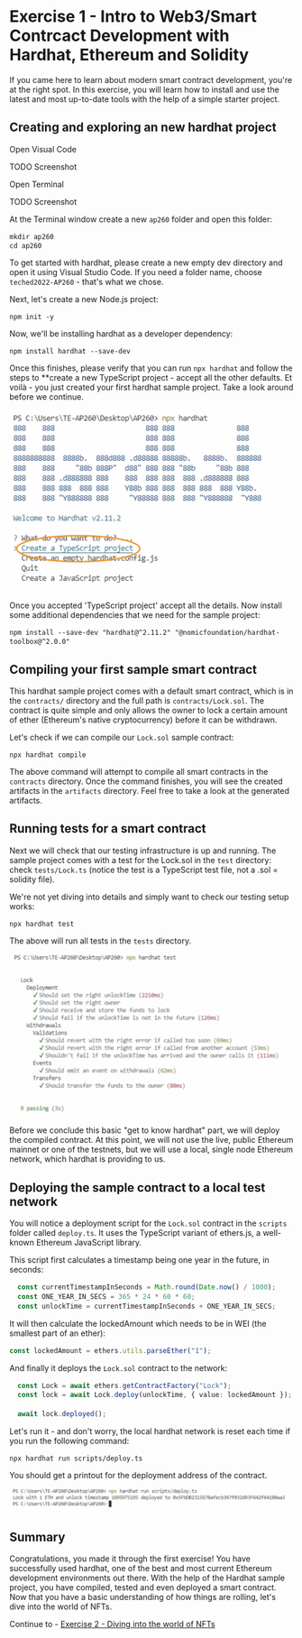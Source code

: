 # Exercise 1 - Intro to Web3/Smart Contrcact Development with Hardhat, Ethereum and Solidity

If you came here to learn about modern smart contract development, you're at the right spot. In this exercise, you will learn how to install and use the latest and most up-to-date tools with the help of a simple starter project.

## Creating and exploring an new hardhat project

Open Visual Code

TODO Screenshot

Open Terminal

TODO Screenshot

At the Terminal window create a new `ap260` folder and open this folder:

```shell
mkdir ap260
cd ap260
```

To get started with hardhat, please create a new empty dev directory and open it using Visual Studio Code. If you need a folder name, choose `teched2022-AP260` - that's what we chose.

Next, let's create a new Node.js project:

```shell
npm init -y
```

Now, we'll be installing hardhat as a developer dependency:

```shell
npm install hardhat --save-dev
```

Once this finishes, please verify that you can run `npx hardhat` and follow the steps to **create a new TypeScript project - accept all the other defaults. Et voilà - you just created your first hardhat sample project. Take a look around before we continue.

![Creating a new Hardhat sample project](images/new_hardhat.png)

Once you accepted 'TypeScript project' accept all the details. Now install some additional dependencies that we need for the sample project:

```shell
npm install --save-dev "hardhat@^2.11.2" "@nomicfoundation/hardhat-toolbox@^2.0.0"
```

## Compiling your first sample smart contract

This hardhat sample project comes with a default smart contract, which is in the `contracts/` directory and the full path is `contracts/Lock.sol`. The contract is quite simple and only allows the owner to lock a certain amount of ether (Ethereum's native cryptocurrency) before it can be withdrawn.

Let's check if we can compile our `Lock.sol` sample contract:

```shell
npx hardhat compile
```

The above command will attempt to compile all smart contracts in the `contracts` directory. Once the command finishes, you will see the created artifacts in the `artifacts` directory. Feel free to take a look at the generated artifacts.

## Running tests for a smart contract

Next we will check that our testing infrastructure is up and running. The sample project comes with a test for the Lock.sol in the `test` directory: check `tests/Lock.ts` (notice the test is a TypeScript test file, not a .sol = solidity file).

We're not yet diving into details and simply want to check our testing setup works:

```shell
npx hardhat test
```

The above will run all tests in the `tests` directory.

![Testing with Hardhat](images/hardhat_lock_test.png)

Before we conclude this basic "get to know hardhat" part, we will deploy the compiled contract. At this point, we will not use the live, public Ethereum mainnet or one of the testnets, but we will use a local, single node Ethereum network, which hardhat is providing to us.

## Deploying the sample contract to a local test network

You will notice a deployment script for the `Lock.sol` contract in the `scripts`  folder called `deploy.ts`. It uses the TypeScript variant of ethers.js, a well-known Ethereum JavaScript library.

This script first calculates a timestamp being one year in the future, in seconds:

```typescript
  const currentTimestampInSeconds = Math.round(Date.now() / 1000);
  const ONE_YEAR_IN_SECS = 365 * 24 * 60 * 60;
  const unlockTime = currentTimestampInSeconds + ONE_YEAR_IN_SECS;
```

It will then calculate the lockedAmount which needs to be in WEI (the smallest part of an ether):

```typescript
const lockedAmount = ethers.utils.parseEther("1");
```

And finally it deploys the `Lock.sol` contract to the network:

```typescript
  const Lock = await ethers.getContractFactory("Lock");
  const lock = await Lock.deploy(unlockTime, { value: lockedAmount });

  await lock.deployed();
```

 Let's run it - and don't worry, the local hardhat network is reset each time if you run the following command:

```shell
npx hardhat run scripts/deploy.ts
```

You should get a printout for the deployment address of the contract.

![Locally deployed hardhat contract](images/hardhat_deploy.png)

## Summary

Congratulations, you made it through the first exercise! You have successfully used hardhat, one of the best and most current Ethereum development environments out there. With the help of the Hardhat sample project, you have compiled, tested and even deployed a smart contract. Now that you have a basic understanding of how things are rolling, let's dive into the world of NFTs.

Continue to - [Exercise 2 - Diving into the world of NFTs](../ex2/README.md)
